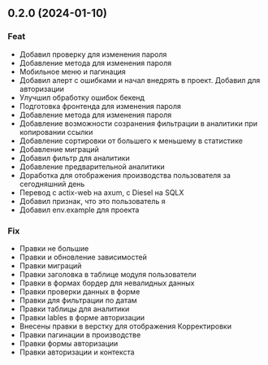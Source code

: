 ## 0.2.0 (2024-01-10)

### Feat

- Добавил проверку для изменения пароля
- Добавление метода для изменения пароля
- Мобильное меню и пагинация
- Добавил алерт с ошибками и начал внедрять в проект. Добавил для авторизации
- Улучшил обработку ошибок бекенд
- Подготовка фронтенда для изменения пароля
- Добавление метода для изменения пароля
- Добавление возможности созранения фильтрации в аналитики при копировании ссылки
- Добавление сортировки от большего к меньшему в статистике
- Добавление миграций
- Добавил фильтр для аналитики
- Добавление предварительной аналитики
- Доработка для отображения производства пользователя за сегодняшний день
- Перевод с actix-web на axum, с Diesel на SQLX
- Добавил признак, что это пользователь я
- Добавил env.example для проекта

### Fix

- Правки не большие
- Правки и обновление зависимостей
- Правки миграций
- Правки заголовка в таблице модуля пользователи
- Правки в формах бордер для невалидных данных
- Правки проверки данных в форме
- Правки для фильтрации по датам
- Правки таблицы для аналитики
- Правки lables в форме авторизации
- Внесены правки в верстку для отображения Корректировки
- Правки пагинации в производстве
- Правки формы авторизации
- Правки авторизации и контекста
